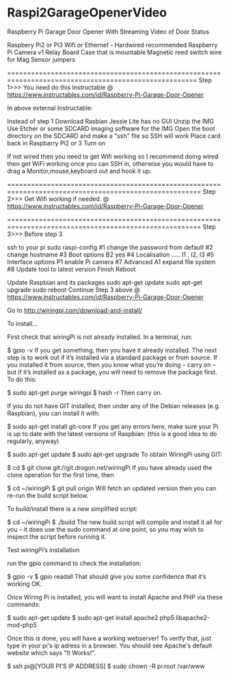 # Raspi2GarageOpenerVideo
Raspberry Pi Garage Door Opener With Streaming Video of Door Status

Raspbery Pi2 or Pi3
Wifi or Ethernet - Hardwired recommended
Raspberry Pi Camera v1
Relay Board
Case that is mountable
Magnetic reed switch
wire for Mag Sensor
jumpers

======================================================================================================
Step 1>>>
You need do this Instructable @ https://www.instructables.com/id/Raspberry-Pi-Garage-Door-Opener

In above external Instructable:

Instead of step 1
Download Rasbian Jessie Lite has no GUI
Unzip the IMG
Use Etcher or some SDCARD imaging software for the IMG
Open the boot directory on the SDCARD and make a "ssh" file so SSH will work
Place card back in Raspbarry Pi2 or 3
Turn on

If not wired then you need to get Wifi working so I recommend doing wired then get WiFi working
once you can SSH in, otherwise you would have to drag a Monitor,mouse,keyboard out and hook it up.

=======================================================================================================
Step 2>>>
Get Wifi working if needed.   @ https://www.instructables.com/id/Raspberry-Pi-Garage-Door-Opener


=======================================================================================================
Step 3>>>   Before step 3

ssh to your pi
sudo raspi-config
#1 change the password from default
#2 change hostname
#3 Boot options
  B2 yes
#4 Localisation .....
  I1 , I2, I3
#5 Interface options
  P1 enable Pi camera
#7 Advanced
  A1 expand file system
#8 Update tool to latest version
  Finish
  Reboot

Update Raspbian and its packages
  sudo apt-get update
  sudo apt-get upgrade
  sudo reboot
Continue Step 3 above @ https://www.instructables.com/id/Raspberry-Pi-Garage-Door-Opener

Go to http://wiringpi.com/download-and-install/

To install…

First check that wiringPi is not already installed. In a terminal, run:

$ gpio -v
If you get something, then you have it already installed. The next step is to work out if it’s installed via a standard package or from source. If you installed it from source, then you know what you’re doing – carry on – but if it’s installed as a package, you will need to remove the package first. To do this:

$ sudo apt-get purge wiringpi
$ hash -r
Then carry on.

If you do not have GIT installed, then under any of the Debian releases (e.g. Raspbian), you can install it with:

$ sudo apt-get install git-core
If you get any errors here, make sure your Pi is up to date with the latest versions of Raspbian: (this is a good idea to do regularly, anyway)

$ sudo apt-get update
$ sudo apt-get upgrade
To obtain WiringPi using GIT:

$ cd
$ git clone git://git.drogon.net/wiringPi
If you have already used the clone operation for the first time, then

$ cd ~/wiringPi
$ git pull origin
Will fetch an updated version then you can re-run the build script below.

To build/install there is a new simplified script:

$ cd ~/wiringPi
$ ./build
The new build script will compile and install it all for you – it does use the sudo command at one point, so you may wish to inspect the script before running it.

Test wiringPi’s installation

run the gpio command to check the installation:

$ gpio -v
$ gpio readall
That should give you some confidence that it’s working OK.

Once Wiring Pi is installed, you will want to install Apache and PHP via these commands:

$ sudo apt-get update
$ sudo apt-get install apache2 php5 libapache2-mod-php5

Once this is done, you will have a working webserver! To verify that, just type in your pi's ip adress in a browser. You should see Apache's default website which says "It Works!".

$ ssh pi@[YOUR PI'S IP ADDRESS]
$ sudo chown -R pi:root /var/www



